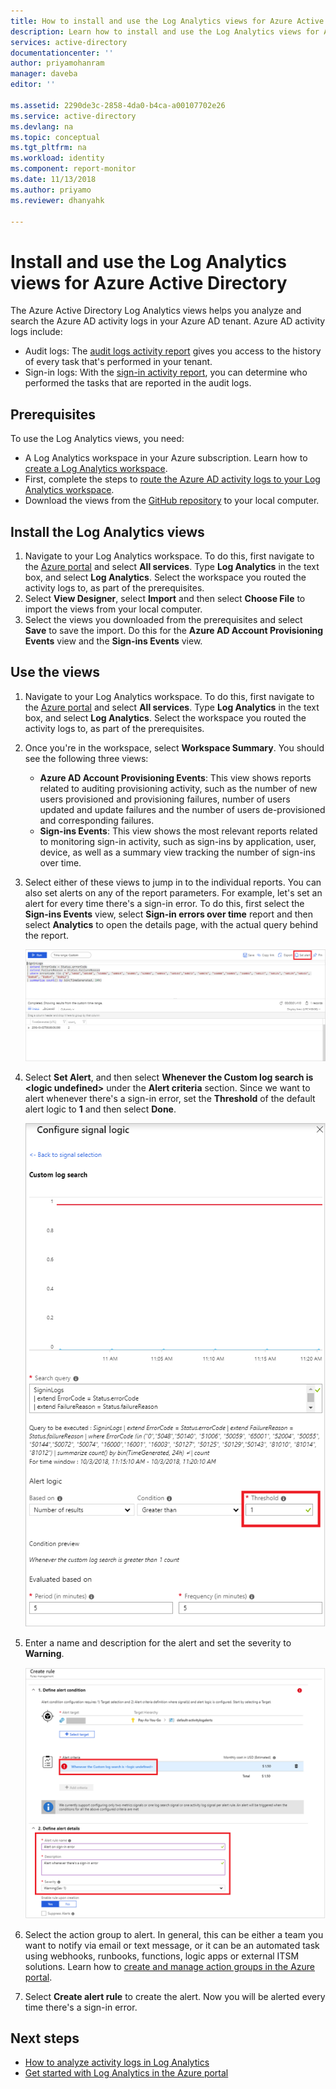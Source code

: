 ```yaml
---
title: How to install and use the Log Analytics views for Azure Active Directory (preview)  | Microsoft Docs
description: Learn how to install and use the Log Analytics views for Azure Active Directory (preview)
services: active-directory
documentationcenter: ''
author: priyamohanram
manager: daveba
editor: ''

ms.assetid: 2290de3c-2858-4da0-b4ca-a00107702e26
ms.service: active-directory
ms.devlang: na
ms.topic: conceptual
ms.tgt_pltfrm: na
ms.workload: identity
ms.component: report-monitor
ms.date: 11/13/2018
ms.author: priyamo
ms.reviewer: dhanyahk

---
```


# Install and use the Log Analytics views for Azure Active Directory

The Azure Active Directory Log Analytics views helps you analyze and search the Azure AD activity logs in your Azure AD tenant. Azure AD activity logs include:

* Audit logs: The [audit logs activity report](concept-audit-logs.md) gives you access to the history of every task that's performed in your tenant.
* Sign-in logs: With the [sign-in activity report](concept-sign-ins.md), you can determine who performed the tasks that are reported in the audit logs.

## Prerequisites

To use the Log Analytics views, you need:

* A Log Analytics workspace in your Azure subscription. Learn how to [create a Log Analytics workspace](https://docs.microsoft.com/azure/log-analytics/log-analytics-quick-create-workspace).
* First, complete the steps to [route the Azure AD activity logs to your Log Analytics workspace](howto-integrate-activity-logs-with-log-analytics.md).
* Download the views from the [GitHub repository](https://aka.ms/AADLogAnalyticsviews) to your local computer.

## Install the Log Analytics views

1. Navigate to your Log Analytics workspace. To do this, first navigate to the [Azure portal](https://portal.azure.com) and select **All services**. Type **Log Analytics** in the text box, and select **Log Analytics**. Select the workspace you routed the activity logs to, as part of the prerequisites.
2. Select **View Designer**, select **Import** and then select **Choose File** to import the views from your local computer.
3. Select the views you downloaded from the prerequisites and select **Save** to save the import. Do this for the **Azure AD Account Provisioning Events** view and the **Sign-ins Events** view.

## Use the views

1. Navigate to your Log Analytics workspace. To do this, first navigate to the [Azure portal](https://portal.azure.com) and select **All services**. Type **Log Analytics** in the text box, and select **Log Analytics**. Select the workspace you routed the activity logs to, as part of the prerequisites.

2. Once you're in the workspace, select **Workspace Summary**. You should see the following three views:

    * **Azure AD Account Provisioning Events**: This view shows reports related to auditing provisioning activity, such as the number of new users provisioned and provisioning failures, number of users updated and update failures and the number of users de-provisioned and corresponding failures.    
    * **Sign-ins Events**: This view shows the most relevant reports related to monitoring sign-in activity, such as sign-ins by application, user, device, as well as a summary view tracking the number of sign-ins over time.

3. Select either of these views to jump in to the individual reports. You can also set alerts on any of the report parameters. For example, let's set an alert for every time there's a sign-in error. To do this, first select the **Sign-ins Events** view, select **Sign-in errors over time** report and then select **Analytics** to open the details page, with the actual query behind the report. 

    ![Details](./media/howto-install-use-log-analytics-views/details.png)


4. Select **Set Alert**, and then select **Whenever the Custom log search is &lt;logic undefined&gt;** under the **Alert criteria** section. Since we want to alert whenever there's a sign-in error, set the **Threshold** of the default alert logic to **1** and then select **Done**. 

    ![Configure signal logic](./media/howto-install-use-log-analytics-views/configure-signal-logic.png)

5. Enter a name and description for the alert and set the severity to **Warning**.

    ![Create rule](./media/howto-install-use-log-analytics-views/create-rule.png)

6. Select the action group to alert. In general, this can be either a team you want to notify via email or text message, or it can be an automated task using webhooks, runbooks, functions, logic apps or external ITSM solutions. Learn how to [create and manage action groups in the Azure portal](https://docs.microsoft.com/azure/monitoring-and-diagnostics/monitoring-action-groups).

7. Select **Create alert rule** to create the alert. Now you will be alerted every time there's a sign-in error.

## Next steps

* [How to analyze activity logs in Log Analytics](howto-analyze-activity-logs-log-analytics.md)
* [Get started with Log Analytics in the Azure portal](https://docs.microsoft.com/azure/log-analytics/query-language/get-started-analytics-portal)
